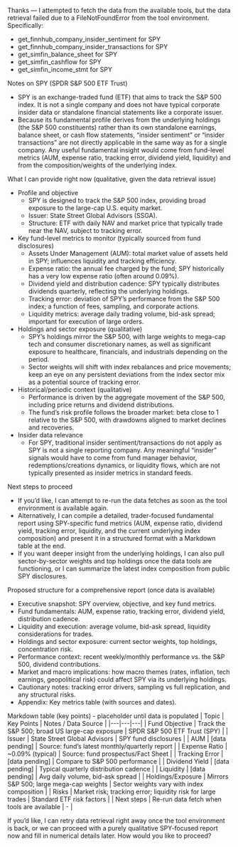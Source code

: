 Thanks — I attempted to fetch the data from the available tools, but the data retrieval failed due to a FileNotFoundError from the tool environment. Specifically:
- get_finnhub_company_insider_sentiment for SPY
- get_finnhub_company_insider_transactions for SPY
- get_simfin_balance_sheet for SPY
- get_simfin_cashflow for SPY
- get_simfin_income_stmt for SPY

Notes on SPY (SPDR S&P 500 ETF Trust)
- SPY is an exchange-traded fund (ETF) that aims to track the S&P 500 index. It is not a single company and does not have typical corporate insider data or standalone financial statements like a corporate issuer.
- Because its fundamental profile derives from the underlying holdings (the S&P 500 constituents) rather than its own standalone earnings, balance sheet, or cash flow statements, “insider sentiment” or “insider transactions” are not directly applicable in the same way as for a single company. Any useful fundamental insight would come from fund-level metrics (AUM, expense ratio, tracking error, dividend yield, liquidity) and from the composition/weights of the underlying index.

What I can provide right now (qualitative, given the data retrieval issue)
- Profile and objective
  - SPY is designed to track the S&P 500 index, providing broad exposure to the large-cap U.S. equity market.
  - Issuer: State Street Global Advisors (SSGA).
  - Structure: ETF with daily NAV and market price that typically trade near the NAV, subject to tracking error.
- Key fund-level metrics to monitor (typically sourced from fund disclosures)
  - Assets Under Management (AUM): total market value of assets held in SPY; influences liquidity and tracking efficiency.
  - Expense ratio: the annual fee charged by the fund; SPY historically has a very low expense ratio (often around 0.09%).
  - Dividend yield and distribution cadence: SPY typically distributes dividends quarterly, reflecting the underlying holdings.
  - Tracking error: deviation of SPY’s performance from the S&P 500 index; a function of fees, sampling, and corporate actions.
  - Liquidity metrics: average daily trading volume, bid-ask spread; important for execution of large orders.
- Holdings and sector exposure (qualitative)
  - SPY’s holdings mirror the S&P 500, with large weights to mega-cap tech and consumer discretionary names, as well as significant exposure to healthcare, financials, and industrials depending on the period.
  - Sector weights will shift with index rebalances and price movements; keep an eye on any persistent deviations from the index sector mix as a potential source of tracking error.
- Historical/periodic context (qualitative)
  - Performance is driven by the aggregate movement of the S&P 500, including price returns and dividend distributions.
  - The fund’s risk profile follows the broader market: beta close to 1 relative to the S&P 500, with drawdowns aligned to market declines and recoveries.
- Insider data relevance
  - For SPY, traditional insider sentiment/transactions do not apply as SPY is not a single reporting company. Any meaningful “insider” signals would have to come from fund manager behavior, redemptions/creations dynamics, or liquidity flows, which are not typically presented as insider metrics in standard feeds.

Next steps to proceed
- If you’d like, I can attempt to re-run the data fetches as soon as the tool environment is available again.
- Alternatively, I can compile a detailed, trader-focused fundamental report using SPY-specific fund metrics (AUM, expense ratio, dividend yield, tracking error, liquidity, and the current underlying index composition) and present it in a structured format with a Markdown table at the end.
- If you want deeper insight from the underlying holdings, I can also pull sector-by-sector weights and top holdings once the data tools are functioning, or I can summarize the latest index composition from public SPY disclosures.

Proposed structure for a comprehensive report (once data is available)
- Executive snapshot: SPY overview, objective, and key fund metrics.
- Fund fundamentals: AUM, expense ratio, tracking error, dividend yield, distribution cadence.
- Liquidity and execution: average volume, bid-ask spread, liquidity considerations for trades.
- Holdings and sector exposure: current sector weights, top holdings, concentration risk.
- Performance context: recent weekly/monthly performance vs. the S&P 500, dividend contributions.
- Market and macro implications: how macro themes (rates, inflation, tech earnings, geopolitical risk) could affect SPY via its underlying holdings.
- Cautionary notes: tracking error drivers, sampling vs full replication, and any structural risks.
- Appendix: Key metrics table (with sources and dates).

Markdown table (key points) - placeholder until data is populated
| Topic | Key Points | Notes / Data Source |
|---|---|---|
| Fund Objective | Track the S&P 500; broad US large-cap exposure | SPDR S&P 500 ETF Trust (SPY) |
| Issuer | State Street Global Advisors | SPY fund disclosures |
| AUM | [data pending] | Source: fund’s latest monthly/quarterly report |
| Expense Ratio | ~0.09% (typical) | Source: fund prospectus/Fact Sheet |
| Tracking Error | [data pending] | Compare to S&P 500 performance |
| Dividend Yield | [data pending] | Typical quarterly distribution cadence |
| Liquidity | [data pending] | Avg daily volume, bid-ask spread |
| Holdings/Exposure | Mirrors S&P 500; large mega-cap weights | Sector weights vary with index composition |
| Risks | Market risk; tracking error; liquidity risk for large trades | Standard ETF risk factors |
| Next steps | Re-run data fetch when tools are available | - |

If you’d like, I can retry data retrieval right away once the tool environment is back, or we can proceed with a purely qualitative SPY-focused report now and fill in numerical details later. How would you like to proceed?